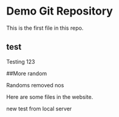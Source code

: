 # Demo Git Repository

This is the first file in this repo.

## test

Testing 123

##More random

Randoms removed nos

Here are some files in the website.

new test from local server



